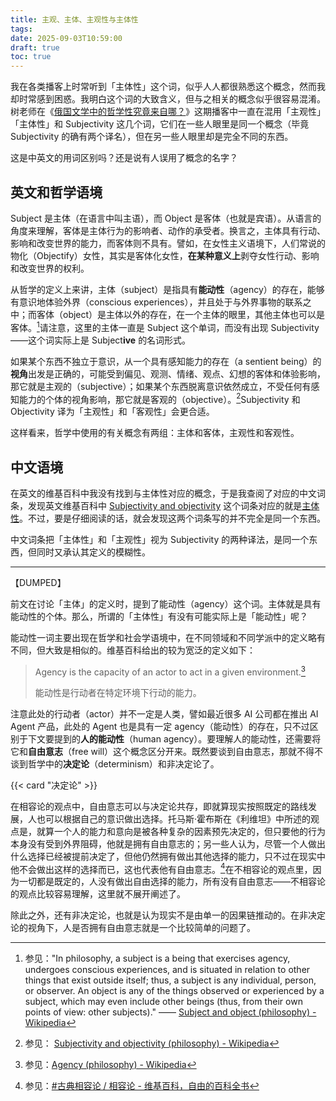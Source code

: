 ```yaml
---
title: 主观、主体、主观性与主体性
tags:
date: 2025-09-03T10:59:00
draft: true
toc: true
---
```


我在各类播客上时常听到「主体性」这个词，似乎人人都很熟悉这个概念，然而我却时常感到困惑。我明白这个词的大致含义，但与之相关的概念似乎很容易混淆。树老师在《[俄国文学中的哲学性究竟来自哪？](https://podcasts.apple.com/cn/podcast/%E7%8B%AC%E6%A0%91%E4%B8%8D%E6%88%90%E6%9E%97/id1711052890?i=1000718044567)》这期播客中一直在混用「主观性」「主体性」和 Subjectivity 这几个词，它们在一些人眼里是同一个概念（毕竟 Subjectivity 的确有两个译名），但在另一些人眼里却是完全不同的东西。

这是中英文的用词区别吗？还是说有人误用了概念的名字？<!--more-->

## 英文和哲学语境

Subject 是主体（在语言中叫主语），而 Object 是客体（也就是宾语）。从语言的角度来理解，客体是主体行为的影响者、动作的承受者。换言之，主体具有行动、影响和改变世界的能力，而客体则不具有。譬如，在女性主义语境下，人们常说的物化（Objectify）女性，其实是客体化女性，**在某种意义上**剥夺女性行动、影响和改变世界的权利。

从哲学的定义上来讲，主体（subject）是指具有**能动性**（agency）的存在，能够有意识地体验外界（conscious experiences），并且处于与外界事物的联系之中；而客体（object）是主体以外的存在，在一个主体的眼里，其他主体也可以是客体。[^1]请注意，这里的主体一直是 Subject 这个单词，而没有出现 Subjectivity——这个词实际上是 Subject**ive** 的名词形式。

如果某个东西不独立于意识，从一个具有感知能力的存在（a sentient being）的**视角**出发是正确的，可能受到偏见、观测、情绪、观点、幻想的客体和体验影响，那它就是主观的（subjective）；如果某个东西脱离意识依然成立，不受任何有感知能力的个体的视角影响，那它就是客观的（objective）。[^2]Subjectivity 和 Objectivity 译为「主观性」和「客观性」会更合适。

这样看来，哲学中使用的有关概念有两组：主体和客体，主观性和客观性。

## 中文语境

在英文的维基百科中我没有找到与主体性对应的概念，于是我查阅了对应的中文词条，发现英文维基百科中 [Subjectivity and objectivity](https://en.wikipedia.org/wiki/Subjectivity_and_objectivity_(philosophy)) 这个词条对应的就是[主体性](https://zh.wikipedia.org/zh-cn/主体性)。不过，要是仔细阅读的话，就会发现这两个词条写的并不完全是同一个东西。

中文词条把「主体性」和「主观性」视为 Subjectivity 的两种译法，是同一个东西，但同时又承认其定义的模糊性。

---

【DUMPED】

前文在讨论「主体」的定义时，提到了能动性（agency）这个词。主体就是具有能动性的个体。那么，所谓的「主体性」有没有可能实际上是「能动性」呢？

能动性一词主要出现在哲学和社会学语境中，在不同领域和不同学派中的定义略有不同，但大致是相似的。维基百科给出的较为宽泛的定义如下：

>  Agency is the capacity of an actor to act in a given environment.[^3]
>  
>  能动性是行动者在特定环境下行动的能力。

注意此处的行动者（actor）并不一定是人类，譬如最近很多 AI 公司都在推出 AI Agent 产品，此处的 Agent 也是具有一定 agency（能动性）的存在，只不过区别于下文要提到的**人的能动性**（human agency）。要理解人的能动性，还需要将它和**自由意志**（free will）这个概念区分开来。既然要谈到自由意志，那就不得不谈到哲学中的**决定论**（determinism）和非决定论了。

{{< card "决定论" >}}

在相容论的观点中，自由意志可以与决定论共存，即就算现实按照既定的路线发展，人也可以根据自己的意识做出选择。托马斯·霍布斯在《利维坦》中所述的观点是，就算一个人的能力和意向是被各种复杂的因素预先决定的，但只要他的行为本身没有受到外界阻碍，他就是拥有自由意志的；另一些人认为，尽管一个人做出什么选择已经被提前决定了，但他仍然拥有做出其他选择的能力，只不过在现实中他不会做出这样的选择而已，这也代表他有自由意志。[^4]在不相容论的观点里，因为一切都是既定的，人没有做出自由选择的能力，所有没有自由意志——不相容论的观点比较容易理解，这里就不展开阐述了。

除此之外，还有非决定论，也就是认为现实不是由单一的因果链推动的。在非决定论的视角下，人是否拥有自由意志就是一个比较简单的问题了。

[^1]: 参见："In philosophy, a subject is a being that exercises agency, undergoes conscious experiences, and is situated in relation to other things that exist outside itself; thus, a subject is any individual, person, or observer. An object is any of the things observed or experienced by a subject, which may even include other beings (thus, from their own points of view: other subjects)." —— [Subject and object (philosophy) - Wikipedia](https://en.wikipedia.org/wiki/Subject_and_object_(philosophy))

[^2]: 参见： [Subjectivity and objectivity (philosophy) - Wikipedia](https://en.wikipedia.org/wiki/Subjectivity_and_objectivity_(philosophy))

[^3]: 参见：[Agency (philosophy) - Wikipedia](https://en.wikipedia.org/wiki/Agency_(philosophy))

[^4]: 参见：[#古典相容论 / 相容论 - 维基百科，自由的百科全书](https://zh.wikipedia.org/zh-cn/相容论#古典相容论)
